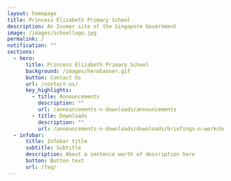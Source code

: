 ```yaml
---
layout: homepage
title: Princess Elizabeth Primary School
description: An Isomer site of the Singapore Government
image: /images/schoollogo.jpg
permalink: /
notification: ""
sections:
  - hero:
      title: Princess Elizabeth Primary School
      background: /images/herobanner.gif
      button: Contact Us
      url: /contact-us/
      key_highlights:
        - title: Announcements
          description: ""
          url: /announcements-n-downloads/announcements
        - title: Downloads
          description: ""
          url: /announcements-n-downloads/downloads/briefings-n-workshops
  - infobar:
      title: Infobar title
      subtitle: Subtitle
      description: About a sentence worth of description here
      button: Button text
      url: /faq/
---
```




